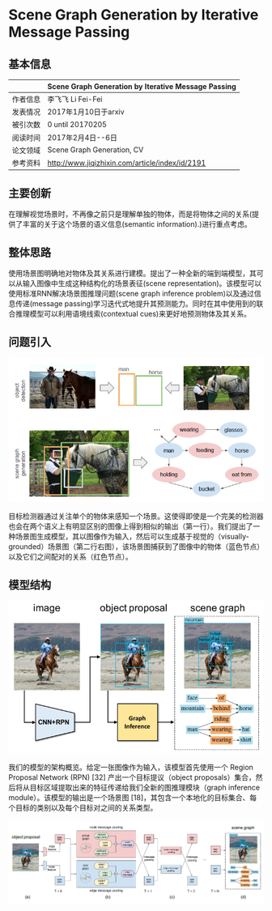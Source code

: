 #  Scene Graph Generation by Iterative Message Passing

## 基本信息
|               | Scene Graph Generation by Iterative Message Passing |
| ------------- | -------------            |
| 作者信息  | 李飞飞 Li Fei-Fei             |
| 发表情况 | 2017年1月10日于arxiv           |
| 被引次数 | 0 until 20170205              |
| 阅读时间 | 2017年2月4日--6日              |
| 论文领域 | Scene Graph Generation, CV    |
| 参考资料 | http://www.jiqizhixin.com/article/index/id/2191 |
## 主要创新
在理解视觉场景时，不再像之前只是理解单独的物体，而是将物体之间的关系(提供了丰富的关于这个场景的语义信息(semantic information).)进行重点考虑。
## 整体思路
使用场景图明确地对物体及其关系进行建模。提出了一种全新的端到端模型，其可以从输入图像中生成这种结构化的场景表征(scene representation)。该模型可以使用标准RNN解决场景图推理问题(scene graph inference problem)以及通过信息传递(message passing)学习迭代式地提升其预测能力。同时在其中使用到的联合推理模型可以利用语境线索(contextual cues)来更好地预测物体及其关系。
## 问题引入
![物体间关系的场景图生成引入](./img/物体间关系的场景图生成引入.png)

目标检测器通过关注单个的物体来感知一个场景。这使得即使是一个完美的检测器也会在两个语义上有明显区别的图像上得到相似的输出（第一行）。我们提出了一种场景图生成模型，其以图像作为输入，然后可以生成基于视觉的（visually-grounded）场景图（第二行右图），该场景图捕获到了图像中的物体（蓝色节点）以及它们之间配对的关系（红色节点）。
## 模型结构
![模型架构概览](./img/模型架构.png)

我们的模型的架构概览。给定一张图像作为输入，该模型首先使用一个 Region Proposal Network (RPN) [32] 产出一个目标提议（object proposals）集合，然后将从目标区域提取出来的特征传递给我们全新的图推理模块（graph inference module）。该模型的输出是一个场景图 [18]，其包含一个本地化的目标集合、每个目标的类别以及每个目标对之间的关系类型。

![模型架构图示](./img/模型架构图示.png)

